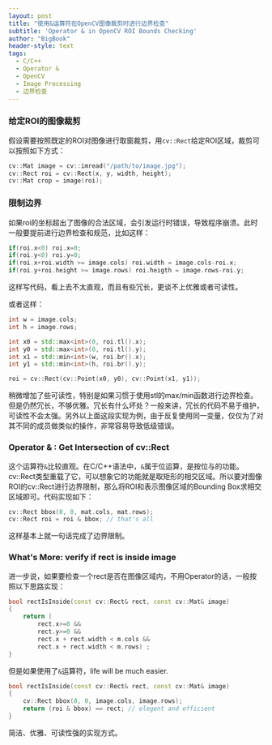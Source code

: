 ```yaml
---
layout: post
title: "使用&运算符在OpenCV图像裁剪时进行边界检查"
subtitle: 'Operator & in OpenCV ROI Bounds Checking'
author: "BigBook"
header-style: text
tags:
  - C/C++
  - Operator &
  - OpenCV
  - Image Processing
  - 边界检查
---
```


### 给定ROI的图像裁剪

假设需要按照既定的ROI对图像进行取窗裁剪，用`cv::Rect`给定ROI区域，裁剪可以按照如下方式：

```cpp
cv::Mat image = cv::imread("/path/to/image.jpg");
cv::Rect roi = cv::Rect(x, y, width, height);
cv::Mat crop = image(roi);
```

### 限制边界

如果roi的坐标超出了图像的合法区域，会引发运行时错误，导致程序崩溃。此时一般要提前进行边界检查和规范，比如这样：

```cpp
if(roi.x<0) roi.x=0;
if(roi.y<0) roi.y=0;
if(roi.x+roi.width >= image.cols) roi.width = image.cols-roi.x;
if(roi.y+roi.height >= image.rows) roi.heigth = image.rows-roi.y;
```

这样写代码，看上去不太直观，而且有些冗长，更谈不上优雅或者可读性。

或者这样：

```cpp
int w = image.cols;
int h = image.rows;

int x0 = std::max<int>(0, roi.tl().x);
int y0 = std::max<int>(0, roi.tl().y);
int x1 = std::min<int>(w, roi.br().x);
int y1 = std::min<int>(h, roi.br().y);

roi = cv::Rect(cv::Point(x0, y0), cv::Point(x1, y1));
```
稍微增加了些可读性，特别是如果习惯于使用stl的max/min函数进行边界检查。但是仍然冗长，不够优雅。冗长有什么坏处？一般来讲，冗长的代码不易于维护，可读性不会太强。另外以上面这段实现为例，由于反复使用同一变量，仅仅为了对其不同的成员做类似的操作，非常容易导致低级错误。

### Operator & : Get Intersection of cv::Rect

这个运算符`&`比较直观。在C/C++语法中，`&`属于位运算，是按位与的功能。cv::Rect类型重载了它，可以想象它的功能就是取矩形的相交区域。所以要对图像ROI的cv::Rect进行边界限制，那么将ROI和表示图像区域的Bounding Box求相交区域即可。代码实现如下：

```cpp
cv::Rect bbox(0, 0, mat.cols, mat.rows);
cv::Rect roi = roi & bbox; // that's all
```

这样基本上就一句话完成了边界限制。

### What's More: verify if rect is inside image

进一步说，如果要检查一个rect是否在图像区域内，不用Operator的话，一般按照以下思路实现：

```cpp
bool rectIsInside(const cv::Rect& rect, const cv::Mat& image)
{
    return (
        rect.x>=0 && 
        rect.y>=0 && 
        rect.x + rect.width < m.cols && 
        rect.x + rect.width < m.rows) ;
}

```

但是如果使用了`&`运算符，life will be much easier.

```cpp
bool rectIsInside(const cv::Rect& rect, const cv::Mat& image)
{
    cv::Rect bbox(0, 0, image.cols, image.rows);
    return (roi & bbox) == rect; // elegent and efficient
}
```

简洁、优雅、可读性强的实现方式。
